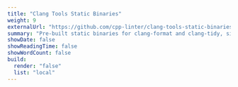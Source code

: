 ```yaml
---
title: "Clang Tools Static Binaries"
weight: 9
externalUrl: "https://github.com/cpp-linter/clang-tools-static-binaries"
summary: "Pre-built static binaries for clang-format and clang-tidy, simplifying installation."
showDate: false
showReadingTime: false
showWordCount: false
build:
  render: "false"
  list: "local"
---
```

